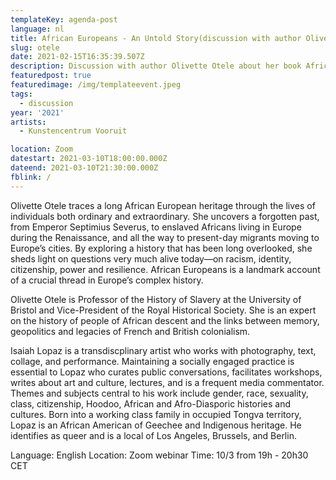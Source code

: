 ```yaml
---
templateKey: agenda-post
language: nl
title: African Europeans - An Untold Story(discussion with author Olivette Otele)
slug: otele
date: 2021-02-15T16:35:39.507Z
description: Discussion with author Olivette Otele about her book African Europeans - An Untold Story moderated by Isaiah Lopaz
featuredpost: true
featuredimage: /img/templateevent.jpeg
tags:
  - discussion
year: '2021'
artists:
  - Kunstencentrum Vooruit

location: Zoom
datestart: 2021-03-10T18:00:00.000Z
dateend: 2021-03-10T21:30:00.000Z
fblink: /
---
```




Olivette Otele traces a long African European heritage through the lives of individuals both ordinary and extraordinary. She uncovers a forgotten past, from Emperor Septimius Severus, to enslaved Africans living in Europe during the Renaissance, and all the way to present-day migrants moving to Europe’s cities. By exploring a history that has been long overlooked, she sheds light on questions very much alive today—on racism, identity, citizenship, power and resilience. African Europeans is a landmark account of a crucial thread in Europe’s complex history.

Olivette Otele is Professor of the History of Slavery at the University of Bristol and Vice-President of the Royal Historical Society. She is an expert on the history of people of African descent and the links between memory, geopolitics and legacies of French and British colonialism.

Isaiah Lopaz is a transdiscplinary artist who works with photography, text, collage, and performance. Maintaining a socially engaged practice is essential to Lopaz who curates public conversations, facilitates workshops, writes about art and culture, lectures, and is a frequent media commentator. Themes and subjects central to his work include gender, race, sexuality, class, citizenship, Hoodoo, African and Afro-Diasporic histories and cultures. Born into a working class family in occupied Tongva territory, Lopaz is an African American of Geechee and Indigenous heritage. He identifies as queer and is a local of Los Angeles, Brussels, and Berlin.

Language: English
Location: Zoom webinar
Time: 10/3 from 19h - 20h30 CET
